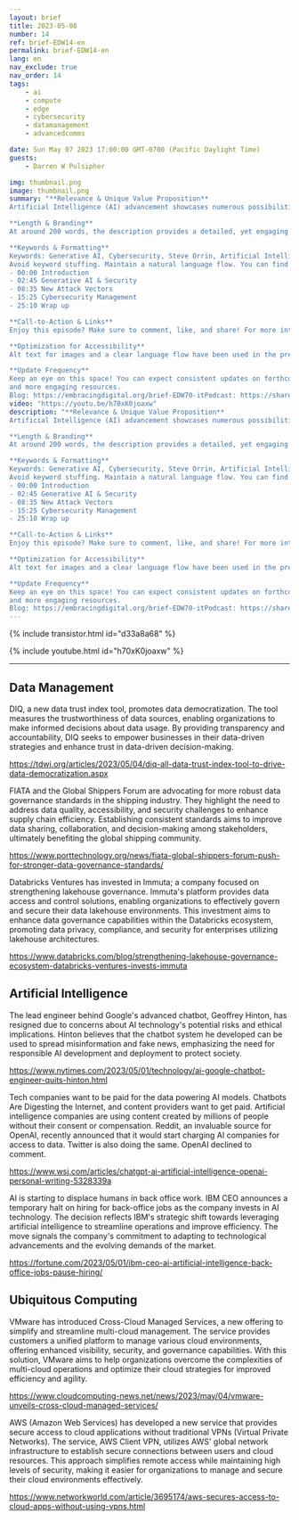 ```yaml
---
layout: brief
title: 2023-05-08
number: 14
ref: brief-EDW14-en
permalink: brief-EDW14-en
lang: en
nav_exclude: true
nav_order: 14
tags:
    - ai
    - compute
    - edge
    - cybersecurity
    - datamanagement
    - advancedcomms

date: Sun May 07 2023 17:00:00 GMT-0700 (Pacific Daylight Time)
guests:
    - Darren W Pulsipher

img: thumbnail.png
image: thumbnail.png
summary: "**Relevance & Unique Value Proposition**
Artificial Intelligence (AI) advancement showcases numerous possibilities; but poses certain threats too. This week on Embracing Digital Transformation podcast, Darren, in conversation with recurring guest, Steve Orrin - CTO of Intel Federal - unpacks the major topic of Security in Generative AI and AI overall. Learn as they delve into how Generative AI has created new attack vectors that cybersecurity consultants are now embracing and the need for establishing fresh, robust cybersecurity best practices to manage this emerging paradigm. This riveting discussion is a must-listen for those interested in AI safety and the future landscape of digital technology.

**Length & Branding**
At around 200 words, the description provides a detailed, yet engaging content outlook. Remember to stay updated with the latest episodes of the Embracing Digital Transformation podcast by subscribing.

**Keywords & Formatting**
Keywords: Generative AI, Cybersecurity, Steve Orrin, Artificial Intelligence, Digital Transformation
Avoid keyword stuffing. Maintain a natural language flow. You can find key discussion points in the conversation at:
- 00:00 Introduction 
- 02:45 Generative AI & Security 
- 08:35 New Attack Vectors
- 15:25 Cybersecurity Management
- 25:10 Wrap up

**Call-to-Action & Links**
Enjoy this episode? Make sure to comment, like, and share! For more intriguing discussions on AI, cybersecurity, and digital transformations, check out related episodes at  [insert link here]. Follow us on [Social Media Profiles Link] and subscribe to our channel to stay updated.

**Optimization for Accessibility**
Alt text for images and a clear language flow have been used in the presented description to ensure its accessibility to all viewers. 

**Update Frequency**
Keep an eye on this space! You can expect consistent updates on forthcoming episodes, related content,
and more engaging resources.
Blog: https://embracingdigital.org/brief-EDW70-itPodcast: https://share.transistor.fm/s/e48492ab"
video: "https://youtu.be/h70xK0joaxw"
description: "**Relevance & Unique Value Proposition**
Artificial Intelligence (AI) advancement showcases numerous possibilities; but poses certain threats too. This week on Embracing Digital Transformation podcast, Darren, in conversation with recurring guest, Steve Orrin - CTO of Intel Federal - unpacks the major topic of Security in Generative AI and AI overall. Learn as they delve into how Generative AI has created new attack vectors that cybersecurity consultants are now embracing and the need for establishing fresh, robust cybersecurity best practices to manage this emerging paradigm. This riveting discussion is a must-listen for those interested in AI safety and the future landscape of digital technology.

**Length & Branding**
At around 200 words, the description provides a detailed, yet engaging content outlook. Remember to stay updated with the latest episodes of the Embracing Digital Transformation podcast by subscribing.

**Keywords & Formatting**
Keywords: Generative AI, Cybersecurity, Steve Orrin, Artificial Intelligence, Digital Transformation
Avoid keyword stuffing. Maintain a natural language flow. You can find key discussion points in the conversation at:
- 00:00 Introduction 
- 02:45 Generative AI & Security 
- 08:35 New Attack Vectors
- 15:25 Cybersecurity Management
- 25:10 Wrap up

**Call-to-Action & Links**
Enjoy this episode? Make sure to comment, like, and share! For more intriguing discussions on AI, cybersecurity, and digital transformations, check out related episodes at  [insert link here]. Follow us on [Social Media Profiles Link] and subscribe to our channel to stay updated.

**Optimization for Accessibility**
Alt text for images and a clear language flow have been used in the presented description to ensure its accessibility to all viewers. 

**Update Frequency**
Keep an eye on this space! You can expect consistent updates on forthcoming episodes, related content,
and more engaging resources.
Blog: https://embracingdigital.org/brief-EDW70-itPodcast: https://share.transistor.fm/s/e48492ab"
---
```



{% include transistor.html id="d33a8a68" %}



{% include youtube.html id="h70xK0joaxw" %}


---

## Data Management

DIQ, a new data trust index tool, promotes data democratization. The tool measures the trustworthiness of data sources, enabling organizations to make informed decisions about data usage. By providing transparency and accountability, DIQ seeks to empower businesses in their data-driven strategies and enhance trust in data-driven decision-making.

[https://tdwi.org/articles/2023/05/04/diq-all-data-trust-index-tool-to-drive-data-democratization.aspx
](https://tdwi.org/articles/2023/05/04/diq-all-data-trust-index-tool-to-drive-data-democratization.aspx
)

FIATA and the Global Shippers Forum are advocating for more robust data governance standards in the shipping industry. They highlight the need to address data quality, accessibility, and security challenges to enhance supply chain efficiency. Establishing consistent standards aims to improve data sharing, collaboration, and decision-making among stakeholders, ultimately benefiting the global shipping community.

[https://www.porttechnology.org/news/fiata-global-shippers-forum-push-for-stronger-data-governance-standards/
](https://www.porttechnology.org/news/fiata-global-shippers-forum-push-for-stronger-data-governance-standards/
)

Databricks Ventures has invested in Immuta; a company focused on strengthening lakehouse governance. Immuta's platform provides data access and control solutions, enabling organizations to effectively govern and secure their data lakehouse environments. This investment aims to enhance data governance capabilities within the Databricks ecosystem, promoting data privacy, compliance, and security for enterprises utilizing lakehouse architectures.

[https://www.databricks.com/blog/strengthening-lakehouse-governance-ecosystem-databricks-ventures-invests-immuta
](https://www.databricks.com/blog/strengthening-lakehouse-governance-ecosystem-databricks-ventures-invests-immuta
)

## Artificial Intelligence

The lead engineer behind Google's advanced chatbot, Geoffrey Hinton, has resigned due to concerns about AI technology's potential risks and ethical implications. Hinton believes that the chatbot system he developed can be used to spread misinformation and fake news, emphasizing the need for responsible AI development and deployment to protect society.

[https://www.nytimes.com/2023/05/01/technology/ai-google-chatbot-engineer-quits-hinton.html
](https://www.nytimes.com/2023/05/01/technology/ai-google-chatbot-engineer-quits-hinton.html
)

Tech companies want to be paid for the data powering AI models. Chatbots Are Digesting the Internet, and content providers want to get paid. Artificial intelligence companies are using content created by millions of people without their consent or compensation. Reddit, an invaluable source for OpenAI, recently announced that it would start charging AI companies for access to data. Twitter is also doing the same. OpenAI declined to comment.

[https://www.wsj.com/articles/chatgpt-ai-artificial-intelligence-openai-personal-writing-5328339a
](https://www.wsj.com/articles/chatgpt-ai-artificial-intelligence-openai-personal-writing-5328339a
)

AI is starting to displace humans in back office work. IBM CEO announces a temporary halt on hiring for back-office jobs as the company invests in AI technology. The decision reflects IBM's strategic shift towards leveraging artificial intelligence to streamline operations and improve efficiency. The move signals the company's commitment to adapting to technological advancements and the evolving demands of the market.

[https://fortune.com/2023/05/01/ibm-ceo-ai-artificial-intelligence-back-office-jobs-pause-hiring/
](https://fortune.com/2023/05/01/ibm-ceo-ai-artificial-intelligence-back-office-jobs-pause-hiring/
)

## Ubiquitous Computing

VMware has introduced Cross-Cloud Managed Services, a new offering to simplify and streamline multi-cloud management. The service provides customers a unified platform to manage various cloud environments, offering enhanced visibility, security, and governance capabilities. With this solution, VMware aims to help organizations overcome the complexities of multi-cloud operations and optimize their cloud strategies for improved efficiency and agility.

[https://www.cloudcomputing-news.net/news/2023/may/04/vmware-unveils-cross-cloud-managed-services/
](https://www.cloudcomputing-news.net/news/2023/may/04/vmware-unveils-cross-cloud-managed-services/
)

AWS (Amazon Web Services) has developed a new service that provides secure access to cloud applications without traditional VPNs (Virtual Private Networks). The service, AWS Client VPN, utilizes AWS' global network infrastructure to establish secure connections between users and cloud resources. This approach simplifies remote access while maintaining high levels of security, making it easier for organizations to manage and secure their cloud environments effectively.

[https://www.networkworld.com/article/3695174/aws-secures-access-to-cloud-apps-without-using-vpns.html
](https://www.networkworld.com/article/3695174/aws-secures-access-to-cloud-apps-without-using-vpns.html
)


